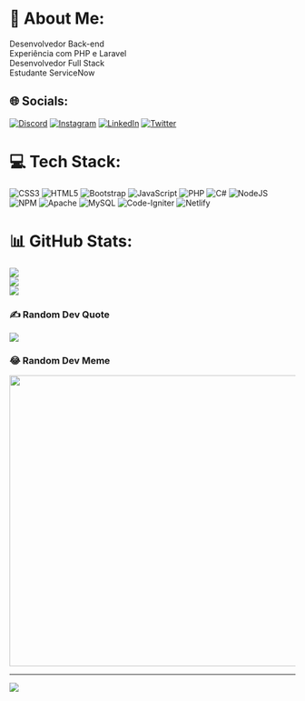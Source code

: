 # 💫 About Me:
Desenvolvedor Back-end<br>Experiência com PHP e Laravel<br>Desenvolvedor Full Stack<br>Estudante ServiceNow<br>


## 🌐 Socials:
[![Discord](https://img.shields.io/badge/Discord-%237289DA.svg?logo=discord&logoColor=white)](htttps://discord.gg/#9186) [![Instagram](https://img.shields.io/badge/Instagram-%23E4405F.svg?logo=Instagram&logoColor=white)](https://instagram.com/@igor_matheusll) [![LinkedIn](https://img.shields.io/badge/LinkedIn-%230077B5.svg?logo=linkedin&logoColor=white)](https://linkedin.com/in/linkedin.com/in/igor-matheus-lopes-de-lima-800788163) [![Twitter](https://img.shields.io/badge/Twitter-%231DA1F2.svg?logo=Twitter&logoColor=white)](https://twitter.com/@IgorMt258789) 

# 💻 Tech Stack:
![CSS3](https://img.shields.io/badge/css3-%231572B6.svg?style=for-the-badge&logo=css3&logoColor=white) ![HTML5](https://img.shields.io/badge/html5-%23E34F26.svg?style=for-the-badge&logo=html5&logoColor=white) ![Bootstrap](https://img.shields.io/badge/bootstrap-%23563D7C.svg?style=for-the-badge&logo=bootstrap&logoColor=white) 
![JavaScript](https://img.shields.io/badge/javascript-%23323330.svg?style=for-the-badge&logo=javascript&logoColor=%23F7DF1E) 
![PHP](https://img.shields.io/badge/php-%23777BB4.svg?style=for-the-badge&logo=php&logoColor=white) 
![C#](https://img.shields.io/badge/c%23-%23239120.svg?style=for-the-badge&logo=c-sharp&logoColor=white) 
![NodeJS](https://img.shields.io/badge/node.js-6DA55F?style=for-the-badge&logo=node.js&logoColor=white) 
![NPM](https://img.shields.io/badge/NPM-%23000000.svg?style=for-the-badge&logo=npm&logoColor=white) 
![Apache](https://img.shields.io/badge/apache-%23D42029.svg?style=for-the-badge&logo=apache&logoColor=white) 
![MySQL](https://img.shields.io/badge/mysql-%2300f.svg?style=for-the-badge&logo=mysql&logoColor=white)
![Code-Igniter](https://img.shields.io/badge/CodeIgniter-%23EF4223.svg?style=for-the-badge&logo=codeIgniter&logoColor=white) 
![Netlify](https://img.shields.io/badge/netlify-%23000000.svg?style=for-the-badge&logo=netlify&logoColor=#00C7B7) 
# 📊 GitHub Stats:
![](https://github-readme-stats.vercel.app/api?username=Igor-mt&theme=dark&hide_border=false&include_all_commits=false&count_private=false)<br/>
![](https://github-readme-streak-stats.herokuapp.com/?user=Igor-mt&theme=dark&hide_border=false)<br/>
![](https://github-readme-stats.vercel.app/api/top-langs/?username=Igor-mt&theme=dark&hide_border=false&include_all_commits=false&count_private=false&layout=compact)

### ✍️ Random Dev Quote
![](https://quotes-github-readme.vercel.app/api?type=horizontal&theme=radical)

### 😂 Random Dev Meme
<img src="https://random-memer.herokuapp.com/" width="512px"/>

---
[![](https://visitcount.itsvg.in/api?id=Igor-mt&icon=0&color=0)](https://visitcount.itsvg.in)

<!-- Proudly created with GPRM ( https://gprm.itsvg.in ) -->

